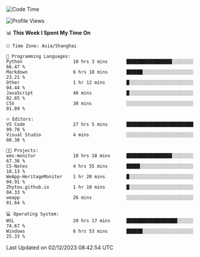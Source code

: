 <!--START_SECTION:waka-->
![Code Time](http://img.shields.io/badge/Code%20Time-1%2C419%20hrs%2051%20mins-blue)

![Profile Views](http://img.shields.io/badge/Profile%20Views-0-blue)

📊 **This Week I Spent My Time On** 

```text
🕑︎ Time Zone: Asia/Shanghai

💬 Programming Languages: 
Python                   18 hrs 3 mins       █████████████████░░░░░░░░   66.47 % 
Markdown                 6 hrs 18 mins       ██████░░░░░░░░░░░░░░░░░░░   23.21 % 
Other                    1 hr 12 mins        █░░░░░░░░░░░░░░░░░░░░░░░░   04.44 % 
JavaScript               46 mins             █░░░░░░░░░░░░░░░░░░░░░░░░   02.85 % 
CSV                      30 mins             ░░░░░░░░░░░░░░░░░░░░░░░░░   01.89 % 

🔥 Editors: 
VS Code                  27 hrs 5 mins       █████████████████████████   99.70 % 
Visual Studio            4 mins              ░░░░░░░░░░░░░░░░░░░░░░░░░   00.30 % 

🐱‍💻 Projects: 
ems-monitor              18 hrs 18 mins      █████████████████░░░░░░░░   67.36 % 
CS-Notes                 4 hrs 55 mins       █████░░░░░░░░░░░░░░░░░░░░   18.13 % 
WeApp-HeritageMoniter    1 hr 20 mins        █░░░░░░░░░░░░░░░░░░░░░░░░   04.91 % 
Zhytou.github.io         1 hr 10 mins        █░░░░░░░░░░░░░░░░░░░░░░░░   04.33 % 
weapp                    26 mins             ░░░░░░░░░░░░░░░░░░░░░░░░░   01.64 % 

💻 Operating System: 
WSL                      20 hrs 17 mins      ███████████████████░░░░░░   74.67 % 
Windows                  6 hrs 53 mins       ██████░░░░░░░░░░░░░░░░░░░   25.33 % 
```


 Last Updated on 02/12/2023 08:42:54 UTC
<!--END_SECTION:waka-->